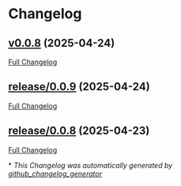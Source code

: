# Changelog

## [v0.0.8](https://github.com/NASA-PDS/nucleus-tools.java/tree/v0.0.8) (2025-04-24)

[Full Changelog](https://github.com/NASA-PDS/nucleus-tools.java/compare/release/0.0.9...v0.0.8)

## [release/0.0.9](https://github.com/NASA-PDS/nucleus-tools.java/tree/release/0.0.9) (2025-04-24)

[Full Changelog](https://github.com/NASA-PDS/nucleus-tools.java/compare/release/0.0.8...release/0.0.9)

## [release/0.0.8](https://github.com/NASA-PDS/nucleus-tools.java/tree/release/0.0.8) (2025-04-23)

[Full Changelog](https://github.com/NASA-PDS/nucleus-tools.java/compare/a2fdba189d61b91dffb728ee4c3dfca6d07a8421...release/0.0.8)



\* *This Changelog was automatically generated by [github_changelog_generator](https://github.com/github-changelog-generator/github-changelog-generator)*
